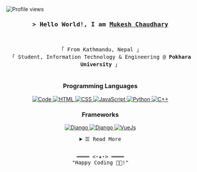 <!-- https://github.com/mukezhz/ -->
<!-- July 22, 2021 -->
<!-- leave a STAR, if you like it ! -->

<!-- Profile Views Counter -->
![Profile views](https://gpvc.arturio.dev/mukezhz?v=3)

<!-- Intro  -->
<h3 align="center">
        <samp>&gt; Hello World!, I am
                <b><a target="_blank" href="https://mukesh.name.np/">Mukesh Chaudhary</a></b>
        </samp>
</h3>
<br>
<p align="center">
        <!-- Organisation  -->
        <samp>
                「 From Kathmandu, Nepal 」
                <br>
                「 Student, Information Technology & Engineering @<b> Pokhara University</b> 」
                <br>
                <br>
        </samp>
</p>
<h3 align="center"> Programming Languages </h3>
<p align="center">
        <!-- Programming Languages -->
        <!-- Code logo -->
        <a href="https://en.wikipedia.org/wiki/Computer_programming" target="_blank"><img alt="Code"
                        src="https://img.shields.io/badge/-code-000000?style=flat-square&logo=Plex&logoColor=white">
        </a>
        <!-- HTML -->
        <a href="https://developer.mozilla.org/en-US/docs/Web/HTML" target="_blank"><img alt="HTML"
                        src="https://img.shields.io/badge/-HTML-E34F26?style=flat-square&logo=HTML5&logoColor=white">
        </a>
        <!-- CSS  -->
        <a href="https://developer.mozilla.org/en-US/docs/Web/CSS" target="_blank"><img alt="CSS"
                        src="https://img.shields.io/badge/-CSS-1572B6?style=flat-square&logo=CSS3&logoColor=white">
        </a>
        <!-- JavaScript -->
        <a href="https://developer.mozilla.org/en-US/docs/Web/javascript" target="_blank"><img alt="JavaScript"
                        src="https://img.shields.io/badge/-JS-F7DF1E?style=flat-square&logo=JavaScript&logoColor=white">
        </a>
        <!-- Python -->
        <a href="https://python.org" target="_blank"><img alt="Python"
                        src="https://img.shields.io/badge/-Python-3776AB?style=flat-square&logo=Python&logoColor=white">
        </a>
        <!-- C++ -->
        <a href="https://devdocs.io/cpp/" target="_blank"><img alt="C++"
                        src="https://img.shields.io/badge/-C++-9b3675?style=flat-square&logo=C%2B%2B&logoColor=white">
        </a> 
</p>
<!-- Frameworks -->
<h3 align="center"> Frameworks </h3>
<p align="center">
        <!-- Django -->
        <a href="https://www.djangoproject.com/" target="_blank"><img alt="Django"
                        src="https://img.shields.io/badge/-Django-3776AB?style=flat-square&logo=Django&logoColor=white">
        </a>
        <!-- Reactjs -->
        <a href="https://www.djangoproject.com/" target="_blank"><img alt="Django"
                        src="https://img.shields.io/badge/-React-20232A?style=flat-square&logo=React&logoColor=light-blue">
        </a>
        <!-- Vue -->
        <a href="https://v3.vuejs.org/" target="_blank"><img alt="VueJs"
                        src="https://img.shields.io/badge/-VueJS-success?style=flat-square&logo=Vite&logoColor=white">
        </a>
</p>
<!-- Details Section-->
<details align="center">
    <summary> <samp>&#9776; Read More</samp></summary>
    <p align="center">
        <br>
        <!-- Activity Widget -->
        <img alt="Mukezhz's GitHub Stats"
                src="https://github-readme-stats.vercel.app/api?username=mukezhz&show_icons=true&theme=radical" />
        <br>
        <h3 align="center">Find me on</h3>
        <!-- Social Links -->        
        <p align="center">
                <!-- Gmail -->
                <a href="mailto:mukezhz@gmail.com" target="_blank"><img alt="Gmail"
                        src="https://img.shields.io/badge/-Gmail-EA4335?style=flat-square&logo=Gmail&logoColor=white">
                </a>
                <!-- Twitter -->
                <a href="https://www.twitter.com/mukezhz/" target="_blank"><img alt="Twitter"
                        src="https://img.shields.io/badge/-Twitter-1877F2?style=flat-square&logo=Twitter&logoColor=white">
                </a>
                <!-- Facebook -->
                <a href="https://www.facebook.com/mukezhz/" target="_blank"><img alt="Facebook"
                        src="https://img.shields.io/badge/-Facebook-1877F2?style=flat-square&logo=Facebook&logoColor=white">
                </a>
                <!-- Instagram -->
                <a href="https://www.instagram.com/mukezhz/" target="_blank"><img alt="Instagram"
                        src="https://img.shields.io/badge/-Instagram-E4405F?style=flat-square&logo=Instagram&logoColor=white">
                </a>
                <!-- Linkedin -->
                <a href="https://www.linkedin.com/in/mukezhz/" target="_blank"><img alt="Linkedin"
                        src="https://img.shields.io/badge/-Linkedin-0A66C2?style=flat-square&logo=Linkedin&logoColor=white">
                </a>
        </p>
    </p>
</details>
<br>

<!-- Footer -->
<samp>
    <p align="center">
        ════ <⋆★⋆> ════
        <br>
        "Happy Coding 👨‍💻!"
    </p>
</samp>
